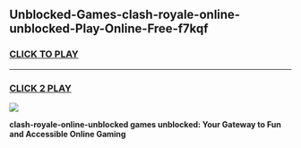 
## Unblocked-Games-clash-royale-online-unblocked-Play-Online-Free-f7kqf
<h3>
<a href="https://premium76.site?title=clash-royale-online-unblocked&ref=26A">CLICK TO PLAY</a></h3>
<hr>

<h3>
<a href="https://premium76.site?title=clash-royale-online-unblocked&ref=26A">CLICK 2 PLAY</a>
  
</h3>

<a href="https://premium76.site?title=clash-royale-online-unblocked&ref=26A"><img src="https://clearcache.store/games.png"></a>


**clash-royale-online-unblocked games unblocked: Your Gateway to Fun and Accessible Online Gaming**
